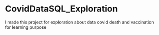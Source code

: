 # CovidDataSQL_Exploration

I made this project for exploration about data covid death and vaccination for learning purpose

